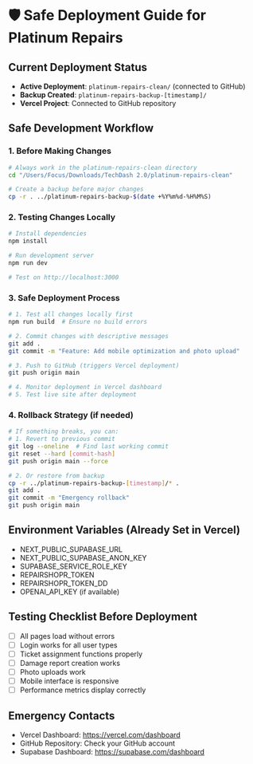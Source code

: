 # 🛡️ Safe Deployment Guide for Platinum Repairs

## Current Deployment Status
- **Active Deployment**: `platinum-repairs-clean/` (connected to GitHub)
- **Backup Created**: `platinum-repairs-backup-[timestamp]/`
- **Vercel Project**: Connected to GitHub repository

## Safe Development Workflow

### 1. Before Making Changes
```bash
# Always work in the platinum-repairs-clean directory
cd "/Users/Focus/Downloads/TechDash 2.0/platinum-repairs-clean"

# Create a backup before major changes
cp -r . ../platinum-repairs-backup-$(date +%Y%m%d-%H%M%S)
```

### 2. Testing Changes Locally
```bash
# Install dependencies
npm install

# Run development server
npm run dev

# Test on http://localhost:3000
```

### 3. Safe Deployment Process
```bash
# 1. Test all changes locally first
npm run build  # Ensure no build errors

# 2. Commit changes with descriptive messages
git add .
git commit -m "Feature: Add mobile optimization and photo upload"

# 3. Push to GitHub (triggers Vercel deployment)
git push origin main

# 4. Monitor deployment in Vercel dashboard
# 5. Test live site after deployment
```

### 4. Rollback Strategy (if needed)
```bash
# If something breaks, you can:
# 1. Revert to previous commit
git log --oneline  # Find last working commit
git reset --hard [commit-hash]
git push origin main --force

# 2. Or restore from backup
cp -r ../platinum-repairs-backup-[timestamp]/* .
git add .
git commit -m "Emergency rollback"
git push origin main
```

## Environment Variables (Already Set in Vercel)
- NEXT_PUBLIC_SUPABASE_URL
- NEXT_PUBLIC_SUPABASE_ANON_KEY
- SUPABASE_SERVICE_ROLE_KEY
- REPAIRSHOPR_TOKEN
- REPAIRSHOPR_TOKEN_DD
- OPENAI_API_KEY (if available)

## Testing Checklist Before Deployment
- [ ] All pages load without errors
- [ ] Login works for all user types
- [ ] Ticket assignment functions properly
- [ ] Damage report creation works
- [ ] Photo uploads work
- [ ] Mobile interface is responsive
- [ ] Performance metrics display correctly

## Emergency Contacts
- Vercel Dashboard: https://vercel.com/dashboard
- GitHub Repository: Check your GitHub account
- Supabase Dashboard: https://supabase.com/dashboard
